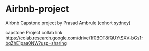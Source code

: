 # Airbnb-project
Airbnb Capstone project by Prasad Ambrule (cohort sydney)

capstone Project collab link
https://colab.research.google.com/drive/1f0BOT8fQUYtSXV-bGs1-bqZhE1paa0NW?usp=sharing
